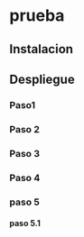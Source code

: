 # prueba
## Instalacion
## Despliegue
### Paso1
### Paso 2
### Paso 3 
### Paso 4
### paso 5
#### paso 5.1
